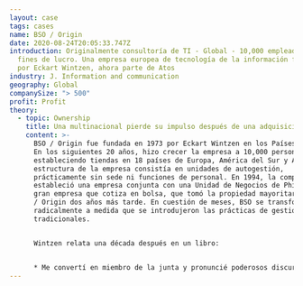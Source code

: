 ```yaml
---
layout: case
tags: cases
name: BSO / Origin
date: 2020-08-24T20:05:33.747Z
introduction: Originalmente consultoría de TI - Global - 10,000 empleados - Con
  fines de lucro. Una empresa europea de tecnología de la información fundada
  por Eckart Wintzen, ahora parte de Atos
industry: J. Information and communication
geography: Global
companySize: "> 500"
profit: Profit
theory:
  - topic: Ownership
    title: Una multinacional pierde su impulso después de una adquisición corporativa.
    content: >-
      BSO / Origin fue fundada en 1973 por Eckart Wintzen en los Países Bajos.
      En los siguientes 20 años, hizo crecer la empresa a 10,000 personas,
      estableciendo tiendas en 18 países de Europa, América del Sur y Asia. La
      estructura de la empresa consistía en unidades de autogestión,
      prácticamente sin sede ni funciones de personal. En 1994, la compañía
      estableció una empresa conjunta con una Unidad de Negocios de Philips, una
      gran empresa que cotiza en bolsa, que tomó la propiedad mayoritaria de BSO
      / Origin dos años más tarde. En cuestión de meses, BSO se transformó
      radicalmente a medida que se introdujeron las prácticas de gestión
      tradicionales.


      Wintzen relata una década después en un libro:


      * Me convertí en miembro de la junta y pronuncié poderosos discursos para dejar el sistema en su lugar. Pero desafortunadamente, aunque no es sorprendente dada la perspectiva desde la que vinieron, mis colegas de Phillips en la junta pronunciaron la palabra "inaceptable" con regularidad y contundencia. A los ojos de Phillips, era "un pecado mortal" "dar a la gente la autoridad para contratar personal o incluso simplemente regalar entradas para un musical. Creo que una vez gritamos literalmente sobre el tema hasta que nuestras caras se pusieron rojas. Los dos mundos chocaron, uno de estrictos procedimientos financieros combinado con "comprobar, comprobar, volver a comprobar" con uno de "tener confianza, tener confianza" * ^ \ \[Laloux, Frederic. Reinvención de organizaciones. Nelson Parker (2014), páginas 252-253]
---
```

